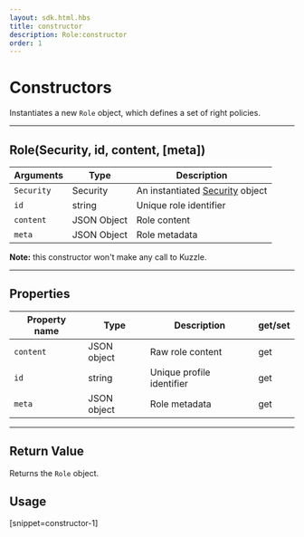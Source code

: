 ```yaml
---
layout: sdk.html.hbs
title: constructor
description: Role:constructor
order: 1
---
```


# Constructors

Instantiates a new `Role` object, which defines a set of right policies.

---

## Role(Security, id, content, [meta])

| Arguments  | Type        | Description                                                      |
| ---------- | ----------- | ---------------------------------------------------------------- |
| `Security` | Security    | An instantiated [Security](/sdk-reference/php/3/security) object |
| `id`       | string      | Unique role identifier                                           |
| `content`  | JSON Object | Role content                                                     |
| `meta`     | JSON Object | Role metadata                                                    |

**Note:** this constructor won't make any call to Kuzzle.

---

## Properties

| Property name | Type        | Description               | get/set |
| ------------- | ----------- | ------------------------- | ------- |
| `content`     | JSON object | Raw role content          | get     |
| `id`          | string      | Unique profile identifier | get     |
| `meta`        | JSON object | Role metadata             | get     |

---

## Return Value

Returns the `Role` object.

## Usage

[snippet=constructor-1]
